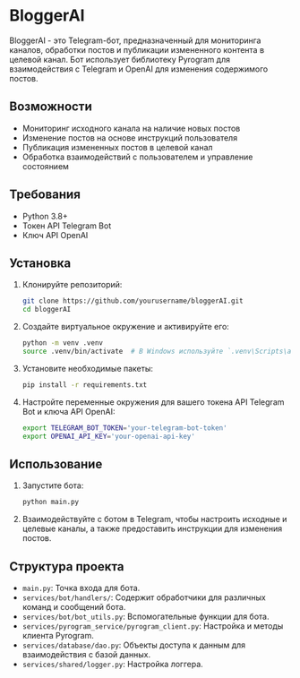 # BloggerAI

BloggerAI - это Telegram-бот, предназначенный для мониторинга каналов, обработки постов и публикации измененного контента в целевой канал. Бот использует библиотеку Pyrogram для взаимодействия с Telegram и OpenAI для изменения содержимого постов.

## Возможности

- Мониторинг исходного канала на наличие новых постов
- Изменение постов на основе инструкций пользователя
- Публикация измененных постов в целевой канал
- Обработка взаимодействий с пользователем и управление состоянием

## Требования

- Python 3.8+
- Токен API Telegram Bot
- Ключ API OpenAI

## Установка

1. Клонируйте репозиторий:

    ```bash
    git clone https://github.com/yourusername/bloggerAI.git
    cd bloggerAI
    ```

2. Создайте виртуальное окружение и активируйте его:

    ```bash
    python -m venv .venv
    source .venv/bin/activate  # В Windows используйте `.venv\Scripts\activate`
    ```

3. Установите необходимые пакеты:

    ```bash
    pip install -r requirements.txt
    ```

4. Настройте переменные окружения для вашего токена API Telegram Bot и ключа API OpenAI:

    ```bash
    export TELEGRAM_BOT_TOKEN='your-telegram-bot-token'
    export OPENAI_API_KEY='your-openai-api-key'
    ```

## Использование

1. Запустите бота:

    ```bash
    python main.py
    ```

2. Взаимодействуйте с ботом в Telegram, чтобы настроить исходные и целевые каналы, а также предоставить инструкции для изменения постов.

## Структура проекта

- `main.py`: Точка входа для бота.
- `services/bot/handlers/`: Содержит обработчики для различных команд и сообщений бота.
- `services/bot/bot_utils.py`: Вспомогательные функции для бота.
- `services/pyrogram_service/pyrogram_client.py`: Настройка и методы клиента Pyrogram.
- `services/database/dao.py`: Объекты доступа к данным для взаимодействия с базой данных.
- `services/shared/logger.py`: Настройка логгера.




